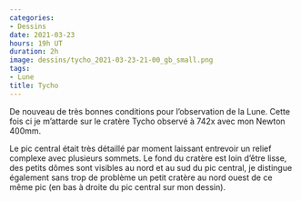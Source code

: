 ```yaml
---
categories:
- Dessins
date: 2021-03-23
hours: 19h UT
duration: 2h
image: dessins/tycho_2021-03-23-21-00_gb_small.png
tags:
- Lune
title: Tycho
---
```

De nouveau de très bonnes conditions pour l’observation de la Lune. Cette fois ci je m’attarde sur le cratère Tycho observé à 742x avec mon Newton 400mm.

Le pic central était très détaillé par moment laissant entrevoir un relief complexe avec plusieurs sommets. Le fond du cratère est loin d’être lisse, des petits dômes sont visibles au nord et au sud du pic central, je distingue également sans trop de problème un petit cratère au nord ouest de ce même pic (en bas à droite du pic central sur mon dessin).